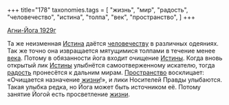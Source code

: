 +++
title="178"
taxonomies.tags = [
 "жизнь",
 "мир",
 "радость",
 "человечество",
 "истина",
 "толпа",
 "век",
 "пространство",
]
+++

[Агни-Йога 1929г](/agni/1929)

Та же неизменная [Истина](/tags/истина) даётся [человечеству](/tags/человечество) в различных одеяниях. Так же точно она извращается мятущимися толпами в течение менее [века](/tags/век). Потому в обязанности йога входит очищение [Истины](/tags/истина). Когда вновь открытый лик [Истины](/tags/истина) улыбнётся самоотверженному искателю, тогда [радость](/tags/радость) пронесётся к дальним мирам. [Пространство](/tags/пространство) восклицает: «Очищается назначение [жизни](/tags/жизнь)!», и лики Носителей Правды улыбаются. Такая улыбка редка, но Йога может быть источником её. Потому занятие Йогой есть просветление [жизни](/tags/жизнь).